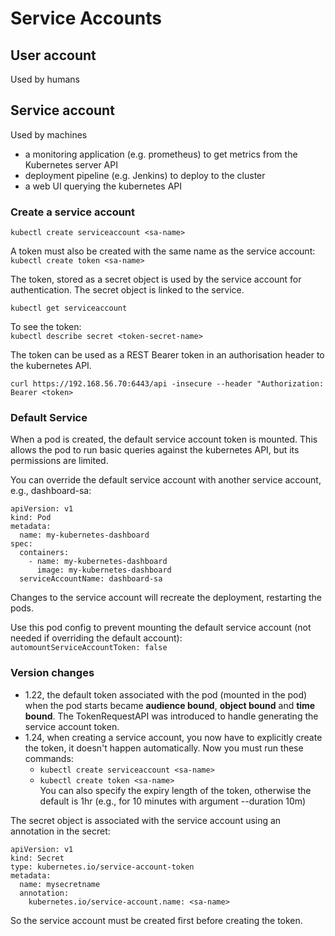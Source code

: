 # Service Accounts

## User account
Used by humans

## Service account
Used by machines
- a monitoring application (e.g. prometheus) to get metrics from the Kubernetes server API
- deployment pipeline (e.g. Jenkins) to deploy to the cluster
- a web UI querying the kubernetes API

### Create a service account
`kubectl create serviceaccount <sa-name>`

A token must also be created with the same name as the service account:
`kubectl create token <sa-name>`

The token, stored as a secret object is used by the service account for authentication. The secret object is linked to the service.

`kubectl get serviceaccount`

To see the token:  
`kubectl describe secret <token-secret-name>`

The token can be used as a REST Bearer token in an authorisation header to the kubernetes API.

`curl https://192.168.56.70:6443/api -insecure --header "Authorization: Bearer <token>`

### Default Service
When a pod is created, the default service account token is mounted. This allows the pod to run basic queries against the kubernetes API, but its permissions are limited.

You can override the default service account with another service account, e.g., dashboard-sa:

```
apiVersion: v1
kind: Pod
metadata:
  name: my-kubernetes-dashboard
spec:
  containers:
    - name: my-kubernetes-dashboard
      image: my-kubernetes-dashboard
  serviceAccountName: dashboard-sa
```

Changes to the service account will recreate the deployment, restarting the pods.

Use this pod config to prevent mounting the default service account (not needed if overriding the default account):  
`automountServiceAccountToken: false`

### Version changes
- 1.22, the default token associated with the pod (mounted in the pod) when the pod starts became **audience bound**, **object bound** and **time bound**. The TokenRequestAPI was introduced to handle generating the service account token.
- 1.24, when creating a service account, you now have to explicitly create the token, it doesn't happen automatically. Now you must run these commands:  
  - `kubectl create serviceaccount <sa-name>`  
  - `kubectl create token <sa-name>`  
You can also specify the expiry length of the token, otherwise the default is 1hr (e.g., for 10 minutes with argument --duration 10m)

The secret object is associated with the service account using an annotation in the secret:

```
apiVersion: v1
kind: Secret
type: kubernetes.io/service-account-token
metadata:
  name: mysecretname
  annotation:
    kubernetes.io/service-account.name: <sa-name>
```
So the service account must be created first before creating the token.
